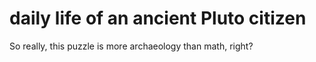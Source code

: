 # daily life of an ancient Pluto citizen

So really, this puzzle is more archaeology than math, right?
